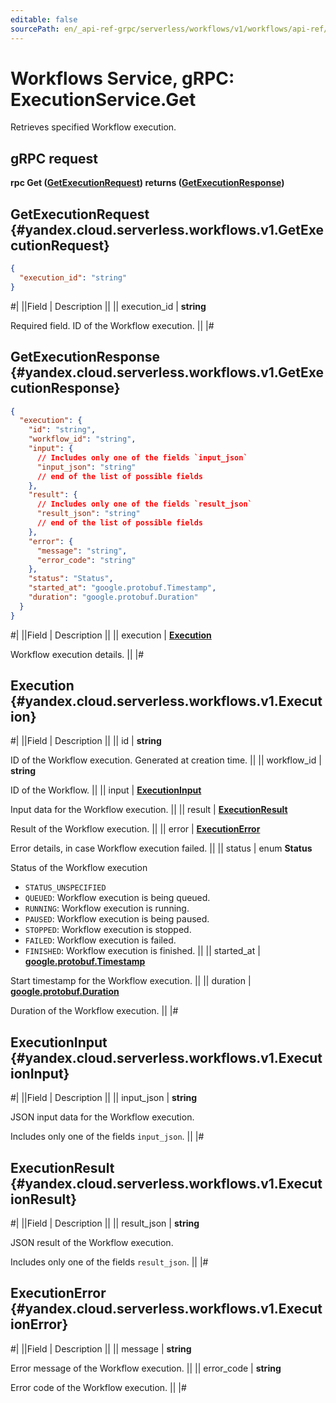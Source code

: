 ```yaml
---
editable: false
sourcePath: en/_api-ref-grpc/serverless/workflows/v1/workflows/api-ref/grpc/Execution/get.md
---
```


# Workflows Service, gRPC: ExecutionService.Get

Retrieves specified Workflow execution.

## gRPC request

**rpc Get ([GetExecutionRequest](#yandex.cloud.serverless.workflows.v1.GetExecutionRequest)) returns ([GetExecutionResponse](#yandex.cloud.serverless.workflows.v1.GetExecutionResponse))**

## GetExecutionRequest {#yandex.cloud.serverless.workflows.v1.GetExecutionRequest}

```json
{
  "execution_id": "string"
}
```

#|
||Field | Description ||
|| execution_id | **string**

Required field. ID of the Workflow execution. ||
|#

## GetExecutionResponse {#yandex.cloud.serverless.workflows.v1.GetExecutionResponse}

```json
{
  "execution": {
    "id": "string",
    "workflow_id": "string",
    "input": {
      // Includes only one of the fields `input_json`
      "input_json": "string"
      // end of the list of possible fields
    },
    "result": {
      // Includes only one of the fields `result_json`
      "result_json": "string"
      // end of the list of possible fields
    },
    "error": {
      "message": "string",
      "error_code": "string"
    },
    "status": "Status",
    "started_at": "google.protobuf.Timestamp",
    "duration": "google.protobuf.Duration"
  }
}
```

#|
||Field | Description ||
|| execution | **[Execution](#yandex.cloud.serverless.workflows.v1.Execution)**

Workflow execution details. ||
|#

## Execution {#yandex.cloud.serverless.workflows.v1.Execution}

#|
||Field | Description ||
|| id | **string**

ID of the Workflow execution. Generated at creation time. ||
|| workflow_id | **string**

ID of the Workflow. ||
|| input | **[ExecutionInput](#yandex.cloud.serverless.workflows.v1.ExecutionInput)**

Input data for the Workflow execution. ||
|| result | **[ExecutionResult](#yandex.cloud.serverless.workflows.v1.ExecutionResult)**

Result of the Workflow execution. ||
|| error | **[ExecutionError](#yandex.cloud.serverless.workflows.v1.ExecutionError)**

Error details, in case Workflow execution failed. ||
|| status | enum **Status**

Status of the Workflow execution

- `STATUS_UNSPECIFIED`
- `QUEUED`: Workflow execution is being queued.
- `RUNNING`: Workflow execution is running.
- `PAUSED`: Workflow execution is being paused.
- `STOPPED`: Workflow execution is stopped.
- `FAILED`: Workflow execution is failed.
- `FINISHED`: Workflow execution is finished. ||
|| started_at | **[google.protobuf.Timestamp](https://developers.google.com/protocol-buffers/docs/reference/google.protobuf#timestamp)**

Start timestamp for the Workflow execution. ||
|| duration | **[google.protobuf.Duration](https://developers.google.com/protocol-buffers/docs/reference/csharp/class/google/protobuf/well-known-types/duration)**

Duration of the Workflow execution. ||
|#

## ExecutionInput {#yandex.cloud.serverless.workflows.v1.ExecutionInput}

#|
||Field | Description ||
|| input_json | **string**

JSON input data for the Workflow execution.

Includes only one of the fields `input_json`. ||
|#

## ExecutionResult {#yandex.cloud.serverless.workflows.v1.ExecutionResult}

#|
||Field | Description ||
|| result_json | **string**

JSON result of the Workflow execution.

Includes only one of the fields `result_json`. ||
|#

## ExecutionError {#yandex.cloud.serverless.workflows.v1.ExecutionError}

#|
||Field | Description ||
|| message | **string**

Error message of the Workflow execution. ||
|| error_code | **string**

Error code of the Workflow execution. ||
|#